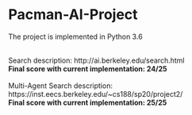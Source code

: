 # Pacman-AI-Project
The project is implemented in Python 3.6 </br>

</br>
Search description: http://ai.berkeley.edu/search.html </br>
<b>Final score with current implementation: 24/25 </b> </br>

</br>
Multi-Agent Search description: https://inst.eecs.berkeley.edu/~cs188/sp20/project2/ </br>
<b>Final score with current implementation: 25/25 </b> </br>
